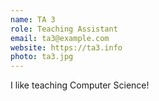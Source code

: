```yaml
---
name: TA 3
role: Teaching Assistant
email: ta3@example.com
website: https://ta3.info
photo: ta3.jpg
---
```


I like teaching Computer Science!
